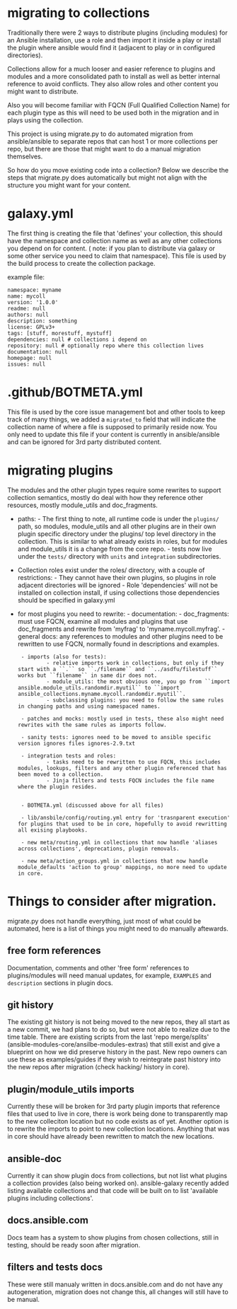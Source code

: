 migrating to collections
========================

Traditionally there were 2 ways to distribute plugins (including modules) for an Ansible installation,
use a role and then import it inside a play or install the plugin where ansible would find it (adjacent to play or in configured directories).

Collections allow for a much looser and easier reference to plugins and modules and a more consolidated path to install as well as better internal reference to avoid conflicts.
They also allow roles and other content you might want to distribute.

Also you will become familiar with FQCN (Full Qualified Collection Name) for each plugin type as this will need to be used both in the migration and in plays using the collection.


This project is using migrate.py to do automated migration from ansible/ansible to separate repos that can host 1 or more collections per repo, but there are those that might want to do a manual migration themselves.

So how do you move existing code into a collection? Below we describe the steps that migrate.py does automatically but might not align with the structure you might want for your content.


galaxy.yml
==========

The first thing is creating the file that 'defines' your collection, this should have the namespace and collection name as well as any other collections you depend on for content.
( note: if you plan to distribute via galaxy or some other service you need to claim that namespace). This file is used by the build process to create the collection package.


example file:
```
namespace: myname
name: mycoll
version: '1.0.0'
readme: null
authors: null
description: something
license: GPLv3+
tags: [stuff, morestuff, mystuff]
dependencies: null # collections i depend on
repository: null # optionally repo where this collection lives
documentation: null
homepage: null
issues: null
```

 .github/BOTMETA.yml
====================

This file is used by the core issue management bot and other tools to keep track of many things, we added a `migrated_to` field that will indicate the collection name of where a file is supposed to primarily reside now.
You only need to update this file if your content is currently in ansible/ansible and can be ignored for 3rd party distributed content.

migrating plugins
=================

The modules and the other plugin types require some rewrites to support collection semantics, mostly do deal with how they reference other resources, mostly module_utils and doc_fragments.


 - paths:
        - The first thing to note, all runtime code is under the ``plugins/`` path, so modules, module_utils and
          all other plugins are in their own plugin specific directory under the plugins/ top level directory in the collection.
          This is similar to what already exists in roles, but for modules and module_utils it is a change from the core repo.
        - tests now live under the ``tests/`` directory with ``units`` and ``integration`` subdirectories.

 - Collection roles exist under the roles/ directory, with a couple of restrictions:
        - They cannot have their own plugins, so  plugins in role adjacent directories will be ignored
        - Role 'dependencies' will not be installed on collection install, if using collections those dependencies should be specified in galaxy.yml

 - for most plugins you need to rewrite:
        - documentation:
                - doc_fragments: must use FQCN, examine all modules and plugins that use doc_fragments and rewrite from 'myfrag' to 'myname.mycoll.myfrag'.
                - general docs: any references to modules and other plugins need to be rewritten to use FQCN, normally found in descriptions and examples.

        - imports (also for tests):
                - relative imports work in collections, but only if they start with a ``.`` so ``./filename`` and ``../asdfu/filestuff`` works but ``filename`` in same dir does not.
                - module_utils: the most obvious one, you go from ``import ansible.module_utils.randomdir.myutil`` to ``import ansible_collections.myname.mycoll.randomdir.myutil``.
                - subclassing plugins: you need to follow the same rules in changing paths and using namespaced names.

        - patches and mocks: mostly used in tests, these also might need rewrites with the same rules as imports follow.

        - sanity tests: ignores need to be moved to ansible specific version ignores files ignores-2.9.txt

        - integration tests and roles:
                - tasks need to be rewritten to use FQCN, this includes modules, lookups, filters and any other plugin referenced that has been moved to a collection.
                - Jinja filters and tests FQCN includes the file name where the plugin resides.


		- BOTMETA.yml (discussed above for all files)

		- lib/ansbile/config/routing.yml entry for 'trasnparent execution' for plugins that used to be in core, hopefully to avoid rewritting all exising playbooks.

		- new meta/routing.yml in collections that now handle 'aliases across collections', deprecations, plugin removals.

		- new meta/action_groups.yml in collections that now handle module_defaults 'action to group' mappings, no more need to update in core.


Things to consider after migration.
===================================

migrate.py does not handle everything, just most of what could be automated, here is a list of things you might need to do manually aftewards.


free form references
--------------------

Documentation, comments and other 'free form' references to plugins/modules will need manual updates, for example, `EXAMPLES` and `description` sections in plugin docs.


git history
-----------

The existing git history is not being moved to the new repos, they all start as a new commit, we had plans to do so, but were not able to realize due to the time table.
There are existing scripts from the last 'repo merge/splits' (ansible-modules-core/ansilbe-modules-extras) that still exist and give a blueprint on how we did preserve history in the past.
New repo owners can use these as examples/guides if they wish to reintegrate past history into the new repos after migration (check hacking/ history in core).


plugin/module_utils imports
---------------------------

Currently these will be broken for 3rd party plugin imports that reference files that used to live in core, there is work being done to transparently map to the new colleciton location but no code exists as of yet. Another option is to rewrite the imports to point to new collection locations. Anything that was in core should have already been rewritten to match the new locations.


ansible-doc
-----------

Currently it can show plugin docs from collections, but not list what plugins a collection provides (also being worked on).
ansible-galaxy recently added listing available collections and that code will be built on to list 'available plugins including collections'.


docs.ansible.com
----------------

Docs team has a system to show plugins from chosen collections, still in testing, should be ready soon after migration.


filters and tests docs
----------------------

These were still manualy written in docs.ansible.com and do not have any autogeneration, migration does not change this, all changes will still have to be manual.
